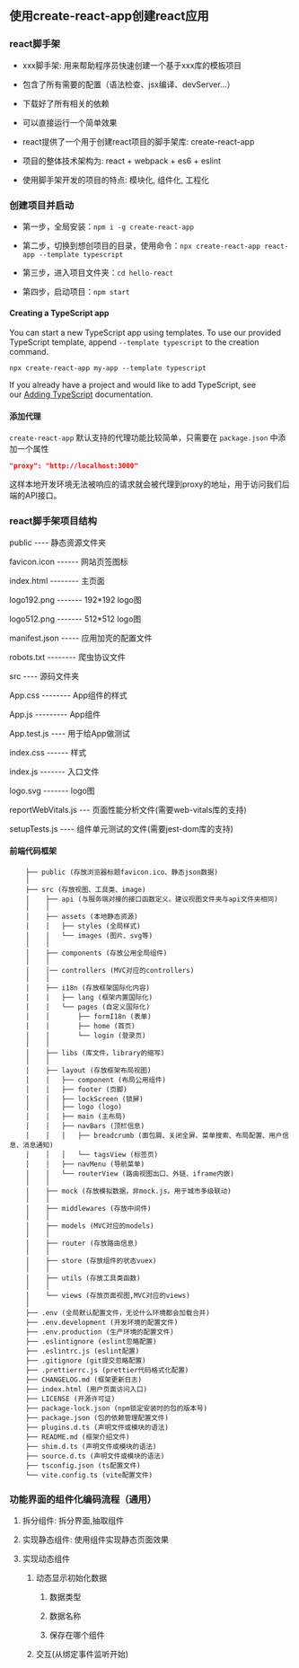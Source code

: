 ## 使用create-react-app创建react应用

### react脚手架

- xxx脚手架: 用来帮助程序员快速创建一个基于xxx库的模板项目

- 包含了所有需要的配置（语法检查、jsx编译、devServer…）

- 下载好了所有相关的依赖

- 可以直接运行一个简单效果

- react提供了一个用于创建react项目的脚手架库: create-react-app

- 项目的整体技术架构为:  react + webpack + es6 + eslint

- 使用脚手架开发的项目的特点: 模块化, 组件化, 工程化

### 创建项目并启动

- 第一步，全局安装：`npm i -g create-react-app`

- 第二步，切换到想创项目的目录，使用命令：`npx create-react-app react-app --template typescript`

- 第三步，进入项目文件夹：`cd hello-react`

- 第四步，启动项目：`npm start`

#### Creating a TypeScript app[​](https://create-react-app.dev/docs/getting-started#creating-a-typescript-app "Direct link to heading")

You can start a new TypeScript app using templates. To use our provided TypeScript template, append `--template typescript` to the creation command.

```shell
npx create-react-app my-app --template typescript
```

If you already have a project and would like to add TypeScript, see our [Adding TypeScript](https://create-react-app.dev/docs/adding-typescript) documentation.

#### 添加代理

`create-react-app` 默认支持的代理功能比较简单，只需要在 `package.json` 中添加一个属性

```json
"proxy": "http://localhost:3000"
```

这样本地开发环境无法被响应的请求就会被代理到proxy的地址，用于访问我们后端的API接口。

### react脚手架项目结构

public ---- 静态资源文件夹

favicon.icon ------ 网站页签图标

index.html -------- 主页面

logo192.png ------- 192*192 logo图

logo512.png ------- 512*512 logo图

manifest.json ----- 应用加壳的配置文件

robots.txt -------- 爬虫协议文件

src ---- 源码文件夹

App.css -------- App组件的样式

App.js --------- App组件

App.test.js ---- 用于给App做测试

index.css ------ 样式

index.js ------- 入口文件

logo.svg ------- logo图

reportWebVitals.js  --- 页面性能分析文件(需要web-vitals库的支持)

setupTests.js  ---- 组件单元测试的文件(需要jest-dom库的支持)

#### 前端代码框架

```shell
    ├── public (存放浏览器标题favicon.ico、静态json数据)
    │
    ├── src (存放视图、工具类、image)
    │    ├── api (与服务端对接的接口函数定义。建议视图文件夹与api文件夹相同)
    │    │
    │    ├── assets (本地静态资源)
    │    │   ├── styles (全局样式)
    │    │   └── images (图片、svg等)
    │    │
    │    ├── components (存放公用全局组件)
    │    │
    │    │── controllers (MVC对应的controllers)
    │    │
    │    ├── i18n (存放框架国际化内容)
    │    │   ├── lang (框架内置国际化)
    │    │   └── pages (自定义国际化)
    │    │       ├── formI18n (表单)
    │    │       ├── home (首页)
    │    │       └── login (登录页)
    │    │
    │    ├── libs (库文件，library的缩写)
    │    │
    │    ├── layout (存放框架布局视图)
    │    │   ├── component (布局公用组件)
    │    │   ├── footer (页脚)
    │    │   ├── lockScreen (锁屏)
    │    │   ├── logo (logo)
    │    │   ├── main (主布局)
    │    │   ├── navBars (顶栏信息)
    │    │   │   ├── breadcrumb (面包屑、关闭全屏、菜单搜索、布局配置、用户信息、消息通知)
    │    │   │   └── tagsView (标签页)
    │    │   ├── navMenu (导航菜单)
    │    │   └── routerView (路由视图出口、外链、iframe内嵌)
    │    │
    │    ├── mock (存放模拟数据，非mock.js。用于城市多级联动)
    │    │
    │    ├── middlewares (存放中间件)
    │    │
    │    ├── models (MVC对应的models)
    │    │
    │    ├── router (存放路由信息)
    │    │
    │    ├── store (存放组件的状态vuex)
    │    │
    │    ├── utils (存放工具类函数)
    │    │
    │    └── views (存放页面视图,MVC对应的views)
    │
    ├── .env (全局默认配置文件，无论什么环境都会加载合并)
    ├── .env.development (开发环境的配置文件)
    ├── .env.production (生产环境的配置文件)
    ├── .eslintignore (eslint忽略配置)
    ├── .eslintrc.js (eslint配置)
    ├── .gitignore (git提交忽略配置)
    ├── .prettierrc.js (prettier代码格式化配置)
    ├── CHANGELOG.md (框架更新日志)
    ├── index.html (用户页面访问入口)
    ├── LICENSE (开源许可证)
    ├── package-lock.json (npm锁定安装时的包的版本号)
    ├── package.json (包的依赖管理配置文件)
    ├── plugins.d.ts (声明文件或模块的语法)
    ├── README.md (框架介绍文件)
    ├── shim.d.ts (声明文件或模块的语法)
    ├── source.d.ts (声明文件或模块的语法)
    ├── tsconfig.json (ts配置文件)
    └── vite.config.ts (vite配置文件)
```

### 功能界面的组件化编码流程（通用）

1. 拆分组件: 拆分界面,抽取组件

2. 实现静态组件: 使用组件实现静态页面效果

3. 实现动态组件

   1. 动态显示初始化数据

      1. 数据类型

      2. 数据名称

      3. 保存在哪个组件

   2. 交互(从绑定事件监听开始)
